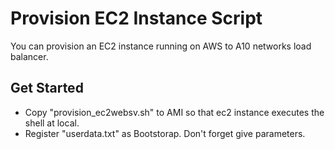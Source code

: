 # Provision EC2 Instance Script

You can provision an EC2 instance running on AWS to A10 networks load balancer.

## Get Started
* Copy "provision_ec2websv.sh" to AMI so that ec2 instance executes the shell at local.
* Register "userdata.txt" as Bootstorap. Don't forget give parameters.
